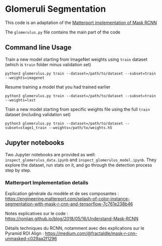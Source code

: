 # Glomeruli Segmentation

This code is an adaptation of the [Matterport implementation of Mask RCNN](https://github.com/matterport/Mask_RCNN)

The `glomerulus.py` file contains the main part of the code

## Command line Usage
Train a new model starting from ImageNet weights using `train` dataset (which is `train` folder minus validation set)
```
python3 glomerulus.py train --dataset=/path/to/dataset --subset=train --weights=imagenet
```

Resume training a model that you had trained earlier
```
python3 glomerulus.py train --dataset=/path/to/dataset --subset=train --weights=last
```

Train a new model starting from specific weights file using the full `train` dataset (including validation set)
```
python3 glomerulus.py train --dataset=/path/to/dataset --subset=stage1_train --weights=/path/to/weights.h5
```

## Jupyter notebooks
Two Jupyter notebooks are provided as well: `inspect_glomerulus_data.ipynb` and `inspect_glomerulus_model.ipynb`.
They explore the dataset, run stats on it, and go through the detection process step by step.


### Matterport Implementation details

Explication générale du modèle et de ses composantes :
https://engineering.matterport.com/splash-of-color-instance-segmentation-with-mask-r-cnn-and-tensorflow-7c761e238b46

Notes explicatives sur le code : https://ronjian.github.io/blog/2018/05/16/Understand-Mask-RCNN

Détails techniques du RCNN, notamment avec des explications sur le Pyramid ROI Align : https://medium.com/@fractaldle/mask-r-cnn-unmasked-c029aa2f1296

